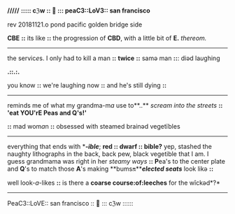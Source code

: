 **/////** **::::: cℨw :: 🌿 ::: peaC3::LoV3:: san francisco**

rev 20181121.o pond pacific golden bridge side

**CBE** **::** its like **::** the progressi*o*n of **CBD**, with a little bit of **E.** *thereom.*  

-----
the servic*e*s.  I only had to kill a man **::** **twice** **::** samə man **::**: diəd la*u*ghing

**.::.:.**

you kn*o*w **::** we're laughing now **::** and he's still dying **::**

----
reminds me of what my grandma-m*a* use to**..** *scream into the streets* **::** **'eat YOU'rE Peas and Q's!'**

**::** mad wom*a*n **::** obsessed with steamed brainəd vegetïbles

----

everything that ends with ****-ible***; **red :: dwarf :: bible?**  yep, stashed the naughty lithographs in the back, back pew, black vegetible that I am.  I guess grandmama was right in her *steamy ways* **::** **P**ea's to the center plate and **Q**'s to match those **A**'s making **bums:on:*****elected seats*** look likə **::**

well look-*a*-likes **::** is there a **coarse course:of:leeches** for the wîckəd*?*  

-----
PeaC3::LoVE:: san francisco :: 🌿 ::: cℨw ::::::
